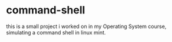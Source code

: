 # command-shell
this is a small project i worked on in my Operating System course, simulating a command shell in linux mint.
